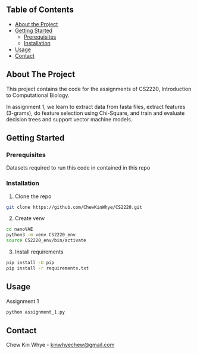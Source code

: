 <!-- TABLE OF CONTENTS -->
## Table of Contents

* [About the Project](#about-the-project)
* [Getting Started](#getting-started)
  * [Prerequisites](#prerequisites)
  * [Installation](#installation)
* [Usage](#usage)
* [Contact](#contact)


<!-- ABOUT THE PROJECT -->
## About The Project

This project contains the code for the assignments of CS2220, Introduction to Computational Biology.

In assignment 1, we learn to extract data from fasta files, extract features (3-grams), do feature selection using Chi-Square, and train and evaluate decision trees and support vector machine models.

<!-- GETTING STARTED -->
## Getting Started

### Prerequisites

Datasets required to run this code in contained in this repo


### Installation

1. Clone the repo
```sh
git clone https://github.com/ChewKinWhye/CS2220.git
```
2. Create venv
```sh
cd nanoVAE
python3 -m venv CS2220_env
source CS2220_env/bin/activate 
```
3. Install requirements
```sh
pip install -U pip
pip install -r requirements.txt
```

<!-- USAGE EXAMPLES -->
## Usage

Assignment 1

```sh
python assignment_1.py
```

<!-- CONTACT -->
## Contact

Chew Kin Whye - kinwhyechew@gmail.com
